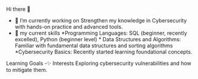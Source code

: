 Hi there 👋

- 🔭 I’m currently working on Strengthen my knowledge in Cybersecurity with hands-on practice and advanced tools.
- 🌱 my current skills
       *Programming Languages: SQL (beginner, recently excelled), Python (beginner level)
       * Data Structures and Algorithms: Familiar with fundamental data structures and sorting algorithms
       *Cybersecurity Basics: Recently started learning foundational concepts.

Learning Goals
 -✨ Interests
       Exploring cybersecurity vulnerabilities and how to mitigate them.
